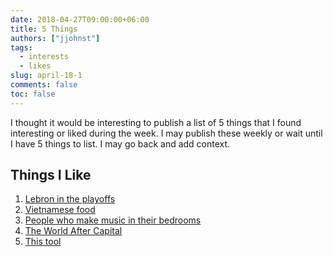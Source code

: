 ```yaml
---
date: 2018-04-27T09:00:00+06:00
title: 5 Things
authors: ["jjohnst"]
tags:
  - interests
  - likes
slug: april-18-1
comments: false
toc: false
---
```

I thought it would be interesting to publish a list of 5 things that I found interesting or liked during the week.
I may publish these weekly or wait until I have 5 things to list.
I may go back and add context.

## Things I Like

1. [Lebron in the playoffs](http://www.ibtimes.com/lance-stephenson-cleveland-cavaliers-will-start-panicking-if-pacers-win-game-4-2674121)
2. [Vietnamese food](https://en.wikipedia.org/wiki/B%C3%A1nh_m%C3%AC)
3. [People who make music in their bedrooms](https://pigeonsandplanes.com/in-depth/2018/04/bedroom-pop-diy-artists/)
4. [The World After Capital](http://worldaftercapital.org/)
5. [This tool](https://shapertools.com/)